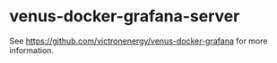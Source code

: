 # venus-docker-grafana-server

See https://github.com/victronenergy/venus-docker-grafana for more 
information.

